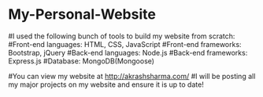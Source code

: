 # My-Personal-Website

#I used the following bunch of tools to build my website from scratch:
#Front-end languages: HTML, CSS, JavaScript
#Front-end frameworks: Bootstrap, jQuery
#Back-end languages: Node.js
#Back-end frameworks: Express.js
#Database: MongoDB(Mongoose)

#You can view my website at http://akrashsharma.com/
#I will be posting all my major projects on my website and ensure it is up to date!
